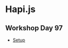 
# Hapi.js
## Workshop Day 97

* [Setup](https://gist.github.com/1Marc/1fcb0f07749bd20924a94f22146d1e26)


